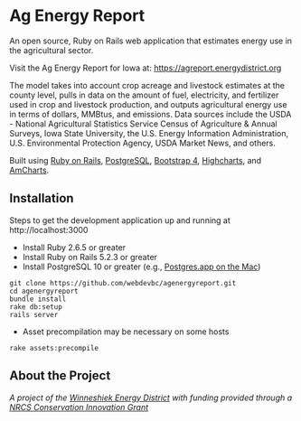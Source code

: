 # Ag Energy Report

An open source, Ruby on Rails web application that estimates energy use in the agricultural sector.

Visit the Ag Energy Report for Iowa at: https://agreport.energydistrict.org

The model takes into account crop acreage and livestock estimates at the county level, pulls in data on the amount of fuel, electricity, and fertilizer used in crop and livestock production, and outputs agricultural energy use in terms of dollars, MMBtus, and emissions. Data sources include the USDA - National Agricultural Statistics Service Census of Agriculture & Annual Surveys, Iowa State University, the U.S. Energy Information Administration, U.S. Environmental Protection Agency, USDA Market News, and others.

Built using [Ruby on Rails](https://rubyonrails.org), [PostgreSQL](https://www.postgresql.org), [Bootstrap 4](https://getbootstrap.com), [Highcharts](https://www.highcharts.com), and [AmCharts](https://www.amcharts.com/javascript-maps/).


## Installation
Steps to get the development application up and running at http://localhost:3000

* Install Ruby 2.6.5 or greater
* Install Ruby on Rails 5.2.3 or greater
* Install PostgreSQL 10 or greater (e.g., [Postgres.app on the Mac](https://postgresapp.com))

```
git clone https://github.com/webdevbc/agenergyreport.git
cd agenergyreport
bundle install
rake db:setup
rails server
```

* Asset precompilation may be necessary on some hosts
```
rake assets:precompile
```


## About the Project
*A project of the [Winneshiek Energy District](https://energydistrict.org) with funding provided through a [NRCS Conservation Innovation Grant](https://www.nrcs.usda.gov/wps/portal/nrcs/main/national/programs/financial/cig/)*
